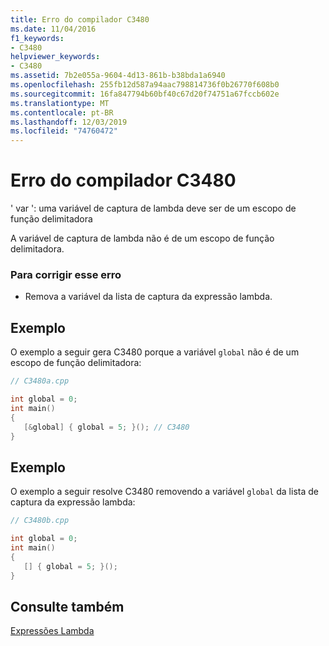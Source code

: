 ```yaml
---
title: Erro do compilador C3480
ms.date: 11/04/2016
f1_keywords:
- C3480
helpviewer_keywords:
- C3480
ms.assetid: 7b2e055a-9604-4d13-861b-b38bda1a6940
ms.openlocfilehash: 255fb12d587a94aac798814736f0b26770f608b0
ms.sourcegitcommit: 16fa847794b60bf40c67d20f74751a67fccb602e
ms.translationtype: MT
ms.contentlocale: pt-BR
ms.lasthandoff: 12/03/2019
ms.locfileid: "74760472"
---
```

# <a name="compiler-error-c3480"></a>Erro do compilador C3480

' var ': uma variável de captura de lambda deve ser de um escopo de função delimitadora

A variável de captura de lambda não é de um escopo de função delimitadora.

### <a name="to-correct-this-error"></a>Para corrigir esse erro

- Remova a variável da lista de captura da expressão lambda.

## <a name="example"></a>Exemplo

O exemplo a seguir gera C3480 porque a variável `global` não é de um escopo de função delimitadora:

```cpp
// C3480a.cpp

int global = 0;
int main()
{
   [&global] { global = 5; }(); // C3480
}
```

## <a name="example"></a>Exemplo

O exemplo a seguir resolve C3480 removendo a variável `global` da lista de captura da expressão lambda:

```cpp
// C3480b.cpp

int global = 0;
int main()
{
   [] { global = 5; }();
}
```

## <a name="see-also"></a>Consulte também

[Expressões Lambda](../../cpp/lambda-expressions-in-cpp.md)
